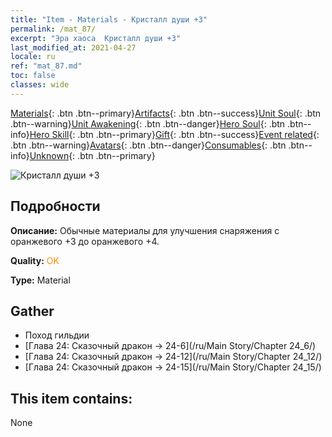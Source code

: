 ```yaml
---
title: "Item - Materials - Кристалл души +3"
permalink: /mat_87/
excerpt: "Эра хаоса  Кристалл души +3"
last_modified_at: 2021-04-27
locale: ru
ref: "mat_87.md"
toc: false
classes: wide
---
```

 [Materials](/ItemsRU/){: .btn .btn--primary}[Artifacts](/ItemsRU/Artifacts/){: .btn .btn--success}[Unit Soul](/ItemsRU/UnitSoul/){: .btn .btn--warning}[Unit Awakening](/ItemsRU/UnitAwakening/){: .btn .btn--danger}[Hero Soul](/ItemsRU/HeroSoul/){: .btn .btn--info}[Hero Skill](/ItemsRU/HeroSkill/){: .btn .btn--primary}[Gift](/ItemsRU/Gift/){: .btn .btn--success}[Event related](/ItemsRU/Events/){: .btn .btn--warning}[Avatars](/ItemsRU/Avatars/){: .btn .btn--danger}[Consumables](/ItemsRU/Consumables/){: .btn .btn--info}[Unknown](/ItemsRU/Unknown/){: .btn .btn--primary}

 ![Кристалл души +3](/images/t/i_cailiao_shuijing3.png)

## Подробности
 **Описание:** Обычные материалы для улучшения снаряжения c оранжевого +3 до оранжевого +4.

 **Quality:** <span style="color: #FF8C00">OK</span>

 **Type:** Material

## Gather

*    Поход гильдии 
*    [Глава 24: Сказочный дракон -> 24-6](/ru/Main Story/Chapter 24_6/) 
*    [Глава 24: Сказочный дракон -> 24-12](/ru/Main Story/Chapter 24_12/) 
*    [Глава 24: Сказочный дракон -> 24-15](/ru/Main Story/Chapter 24_15/) 

## This item contains:

  None

